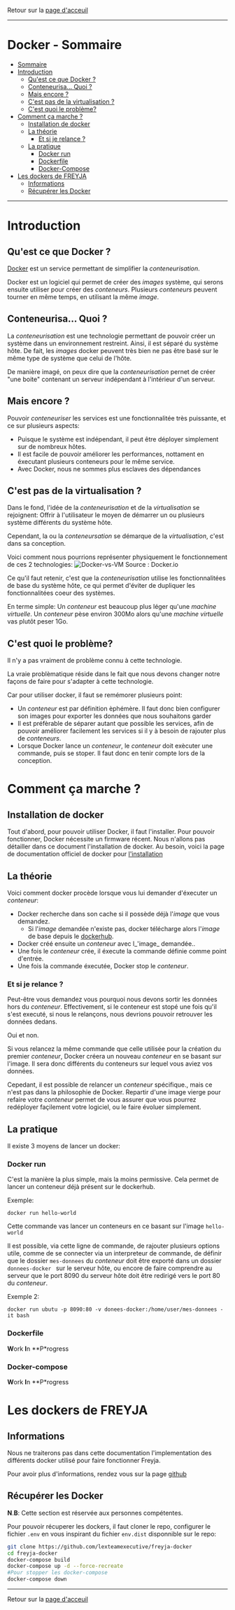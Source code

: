 Retour sur la [page d'acceuil](http://docs.lexteam-executive.com/)

---

# Docker - Sommaire
-   [Sommaire](#sommaire)
-   [Introduction](#introduction)
    -   [Qu'est ce que Docker ?](#qu'est-ce-que-docker-?)
    -   [Conteneurisa... Quoi ?](#conteneurisa...-quoi-?)
    -   [Mais encore ?](#mais-encore-?)
    -   [C'est pas de la virtualisation ?](#c'est-pas-de-la-virtualisation-?)
    -   [C'est quoi le problème?](#C'est-quoi-le-problème?)
-   [Comment ça marche ?](#comment-ça-marche-?)
    -   [Installation de docker](#installation-de-docker)
    -   [La théorie](#la-théorie)
        -   [Et si je relance ?](#Et-si-je-relance-?)
    -   [La pratique](#la-pratique)
        -   [Docker run](#docker-run)
        -   [Dockerfile](#dockerfile)
        -   [Docker-Compose](#docker-compose)
-   [Les dockers de FREYJA](#les-dockers-de-freyja)
    -   [Informations](#informations)
    -   [Récupérer les Docker](#récupérer-les-docker)

---

# Introduction
## Qu'est ce que Docker ?
[Docker](https://www.docker.com) est un service permettant de simplifier la _conteneurisation_.

Docker est un logiciel qui permet de créer des _images_ système, qui serons ensuite utiliser pour créer des _conteneurs_. Plusieurs _conteneurs_ peuvent tourner en même temps, en utilisant la même _image_.

## Conteneurisa... Quoi ?
La _conteneurisation_ est une technologie permettant de pouvoir créer un système dans un environnement restreint.
Ainsi, il est séparé du système hôte. De fait, les _images_ docker peuvent très bien ne pas être basé sur le même type de système que celui de l'hôte.

De manière imagé, on peux dire que la _conteneurisation_ pernet de créer "une boite" contenant un serveur indépendant à l'intérieur d'un serveur.

## Mais encore ?
Pouvoir _conteneuriser_ les services est une fonctionnalitée très puissante, et ce sur plusieurs aspects:
* Puisque le système est indépendant, il peut être déployer simplement sur de nombreux hôtes.
* Il est facile de pouvoir améliorer les performances, nottament en éxecutant plusieurs conteneurs pour le même service.
* Avec Docker, nous ne sommes plus esclaves des dépendances

## C'est pas de la virtualisation ?
Dans le fond, l'idée de la _conteneurisation_ et de la _virtualisation_ se rejoignent: Offrir à l'utilisateur le moyen de démarrer un ou plusieurs système différents du système hôte.

Cependant, la ou la _conteneursation_ se démarque de la _virtualisation_, c'est dans sa conception.

Voici comment nous pourrions représenter physiquement  le fonctionnement de ces 2 technologies:
![Docker-vs-VM](../../files/docker/docker-vs-vm.png)
Source : Docker.io

Ce qu'il faut retenir, c'est que la _conteneurisation_ utilise les fonctionnalitées de base du système hôte, ce qui permet d'éviter de dupliquer les fonctionnalitées coeur des systèmes.

En terme simple: Un _conteneur_ est beaucoup plus léger qu'une _machine virtuelle_. Un _conteneur_ pèse environ 300Mo alors qu'une _machine virtuelle_ vas plutôt peser 1Go.

## C'est quoi le problème?
Il n'y a pas vraiment de problème connu à cette technologie.

La vraie problèmatique réside dans le fait que nous devons changer notre façons de faire pour s'adapter à cette technologie.

Car pour utiliser docker, il faut se remémorer plusieurs point:
* Un _conteneur_ est par définition èphémère. Il faut donc bien configurer son images pour exporter les données que nous souhaitons garder
* Il est préfèrable de séparer autant que possible les services, afin de pouvoir améliorer facilement les services si il y à besoin de rajouter plus de _conteneurs_.
* Lorsque Docker lance un _conteneur_, le _conteneur_ doit exècuter une commande, puis se stoper.  Il faut donc en tenir compte lors de la conception.

# Comment ça marche ?
## Installation de docker
Tout d'abord, pour pouvoir utiliser Docker, il faut l'installer. Pour pouvoir fonctionner, Docker nécessite un firmware récent. Nous n'allons pas détailler dans ce document l'installation de docker. Au besoin, voici la page de documentation officiel de docker pour [l'installation](https://store.docker.com/editions/community/docker-ce-server-ubuntu)

##  La théorie
Voici comment docker procède lorsque vous lui demander d'éxecuter un _conteneur_:
* Docker recherche dans son cache si il possède déjà l'_image_ que vous demandez.
  * Si l'_image_ demandée n'existe pas, docker télécharge alors l'_image_ de base depuis le [dockerhub](https://hub.docker.com/).
* Docker créé ensuite un _conteneur_ avec l_'image_ demandée..
* Une fois le _conteneur_ crée, il éxecute la commande définie comme point d'entrée.
* Une fois la commande éxecutée, Docker stop le _conteneur_.

### Et si je relance ?
Peut-être vous demandez vous pourquoi nous devons sortir les données hors du _conteneur_. Effectivement, si le conteneur est stopé une fois qu'il s'est executé, si nous le relançons, nous devrions pouvoir retrouver les données dedans.

Oui et non.

Si vous relancez la même commande que celle utilisée pour la création du premier _conteneur_, Docker créera un nouveau _conteneur_ en se basant sur l'image. Il sera donc différents du conteneurs sur lequel vous aviez vos données.

Cepedant, il est possible de relancer un _conteneur_ spécifique., mais ce n'est pas dans la philosophie de Docker.
Repartir d'une image vierge pour refaire votre _conteneur_ permet de vous assurer que vous pourrez redéployer façilement votre logiciel, ou le faire évoluer simplement.

## La pratique
Il existe 3 moyens de lancer un docker:

### Docker run
C'est la manière la plus simple, mais la moins permissive.
Cela permet de lancer un conteneur déjà présent sur le dockerhub.

Exemple:

```docker run hello-world ```

Cette commande vas lancer un conteneurs en ce basant sur l'image ```hello-world```

Il est possible, via cette ligne de commande, de rajouter plusieurs options utile, comme de se connecter via un interpreteur de commande, de définir que le dossier ```mes-donnees``` du _conteneur_ doit être exporté dans un dossier ```donnees-docker ``` sur le serveur hôte,  ou encore de faire comprendre au serveur que le port 8090 du serveur hôte doit être redirigé vers le port 80 du _conteneur_.

Exemple 2:

```docker run ubutu -p 8090:80 -v donees-docker:/home/user/mes-donnees -it bash```

### Dockerfile
**W**ork **I**n **P*rogress

### Docker-compose
**W**ork **I**n **P*rogress

# Les dockers de FREYJA
## Informations
Nous ne traiterons pas dans cette documentation l'implementation des différents docker utilisé pour faire fonctionner Freyja.

Pour avoir plus d'informations, rendez vous sur la page [github](https://github.com/lexteamexecutive/freyja-docker)

## Récupérer les Docker
**N**.**B**: Cette section est réservée aux personnes compétentes.

Pour pouvoir récuperer les dockers, il faut cloner le repo, configurer le fichier ```.env``` en vous inspirant du fichier ```env.dist``` disponnible sur le repo:
```bash
git clone https://github.com/lexteamexecutive/freyja-docker
cd freyja-docker
docker-compose build
docker-compose up -d --force-recreate
#Pour stopper les docker-compose
docker-compose down
```
---
Retour sur la [page d'acceuil](http://docs.lexteam-executive.com/)
